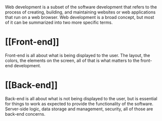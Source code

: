 Web development is a subset of the software development that refers to the process of creating, building, and maintaining websites or web applications that run on a web browser. Web development is a broad concept, but most of it can be summarized into two more specific terms.

# [[Front-end]]

Front-end is all about what is being displayed to the user. The layout, the colors, the elements on the screen, all of that is what matters to the front-end development.

# [[Back-end]]

Back-end is all about what is not being displayed to the user, but is essential for things to work as expected to provide the functionality of the software. Server-side logic, data storage and management, security, all of those are back-end concerns.